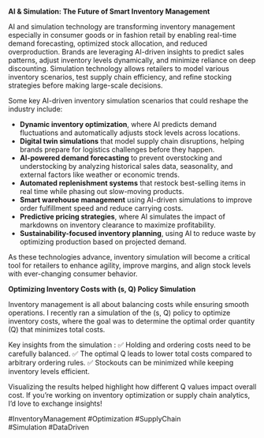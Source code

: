 **AI & Simulation: The Future of Smart Inventory Management**

AI and simulation technology are transforming inventory management especially in  consumer goods or in fashion retail by enabling real-time demand forecasting, optimized stock allocation, and reduced overproduction. Brands are leveraging AI-driven insights to predict sales patterns, adjust inventory levels dynamically, and minimize reliance on deep discounting. Simulation technology allows retailers to model various inventory scenarios, test supply chain efficiency, and refine stocking strategies before making large-scale decisions.  

Some key AI-driven inventory simulation scenarios that could reshape the industry include:  

- **Dynamic inventory optimization**, where AI predicts demand fluctuations and automatically adjusts stock levels across locations.  
- **Digital twin simulations** that model supply chain disruptions, helping brands prepare for logistics challenges before they happen.  
- **AI-powered demand forecasting** to prevent overstocking and understocking by analyzing historical sales data, seasonality, and external factors like weather or economic trends.  
- **Automated replenishment systems** that restock best-selling items in real time while phasing out slow-moving products.  
- **Smart warehouse management** using AI-driven simulations to improve order fulfillment speed and reduce carrying costs.  
- **Predictive pricing strategies**, where AI simulates the impact of markdowns on inventory clearance to maximize profitability.  
- **Sustainability-focused inventory planning**, using AI to reduce waste by optimizing production based on projected demand.  

As these technologies advance, inventory simulation will become a critical tool for retailers to enhance agility, improve margins, and align stock levels with ever-changing consumer behavior.

**Optimizing Inventory Costs with (s, Q) Policy Simulation**

Inventory management is all about balancing costs while ensuring smooth operations. I recently ran a simulation of the (s, Q) policy to optimize inventory costs, where the goal was to determine the optimal order quantity (Q) that minimizes total costs.

Key insights from the simulation :
✅ Holding and ordering costs need to be carefully balanced.
✅ The optimal Q leads to lower total costs compared to arbitrary ordering rules.
✅ Stockouts can be minimized while keeping inventory levels efficient.

Visualizing the results helped highlight how different Q values impact overall cost. If you’re working on inventory optimization or supply chain analytics, I’d love to exchange insights!



#InventoryManagement #Optimization #SupplyChain #Simulation #DataDriven
